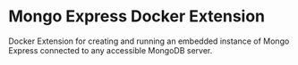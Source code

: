 # Mongo Express Docker Extension
Docker Extension for creating and running an embedded instance of Mongo Express connected to any accessible MongoDB server.
